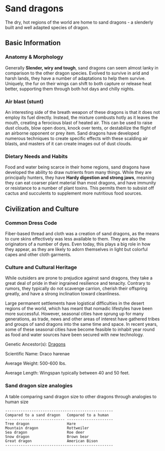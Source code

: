 Sand dragons
============

The dry, hot regions of the world are home to sand dragons - a slenderly built and well adapted species of dragon.

Basic Information
-----------------

### Anatomy & Morphology

Generally **Slender, wiry and tough**, sand dragons can seem almost lanky in comparison to the other dragon species. Evolved to survive in arid and harsh lands, they have a number of adaptations to help them survive. Uniquely, the fur on their wings can shift to both capture or release heat better, supporting them through both hot days and chilly nights.

### Air blast (stunt)

An interesting side of the breath weapon of these dragons is that it does not employ its fuel directly. Instead, the mixture combusts hotly as it leaves the mouth, creating a ferocious blast of heated air. This can be used to raise dust clouds, blow open doors, knock over tents, or destabilize the flight of an airborne opponent or prey item. Sand dragons have developed numerous techniques to create specific effects with these scalding air blasts, and masters of it can create images out of dust clouds.

### Dietary Needs and Habits

Food and water being scarce in their home regions, sand dragons have developed the ability to draw nutrients from many things. While they are principally hunters, they have **Hardy digestion and strong jaws**, meaning they can eat coarser plant material than most dragons, and have immunity or resistance to a number of plant toxins. This permits them to subsist off cactus and succulents to supplement more nutritious food sources.

Civilization and Culture
------------------------

### Common Dress Code

Fiber-based thread and cloth was a creation of sand dragons, as the means to cure skins effectively was less available to them. They are also the originators of a number of dyes. Even today, this plays a big role in how they appear, as they are likely to adorn themselves in light but colorful capes and other cloth garments.

### Culture and Cultural Heritage

While outsiders are prone to prejudice against sand dragons, they take a great deal of pride in their ingrained resilience and tenacity. Contrary to rumors, they typically do not scavenge carrion, cherish their offspring greatly, and have a strong inclination toward cleanliness.

Large permanent settlements have logistical difficulties in the desert regions of the world, which has meant that nomadic lifestyles have been more successful. However, seasonal cities have sprung up for many generations, as trade, news and other areas of interest have gathered tribes and groups of sand dragons into the same time and space. In recent years, some of these seasonal cities have become feasible to inhabit year round as food and water sources have been secured with new technology.

Genetic Ancestor(s): [Dragons](/creatures/dragons.md)

Scientific Name:   Draco harenae

Average Weight:   500-600 lbs.

Average Length:   Wingspan typically between 40 and 50 feet.

### Sand dragon size analogies

A table comparing sand dragon size to other dragons through analogies to human size

    -------------------------------------------------
    Compared to a sand dragon   Compared to a human
    --------------------------- ---------------------
    Tree dragon                 Hare
    Mountain dragon             Rottweiler
    Sea dragon                  Roe deer
    Snow dragon                 Brown bear
    Great dragon                American Bison
    -------------------------------------------------
